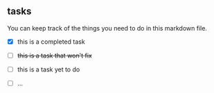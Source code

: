 
## tasks

You can keep track of the things you need to do in this markdown file.

- [x] this is a completed task
- [ ] ~~this is a task that won't fix~~
- [ ] this is a task yet to do
- [ ] ...

